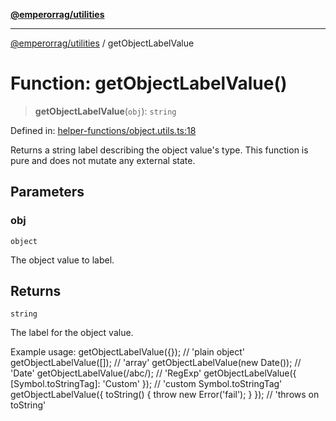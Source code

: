 [**@emperorrag/utilities**](../README.md)

***

[@emperorrag/utilities](../globals.md) / getObjectLabelValue

# Function: getObjectLabelValue()

> **getObjectLabelValue**(`obj`): `string`

Defined in: [helper-functions/object.utils.ts:18](https://github.com/EmperorRAG/my-projects-monorepo/blob/e2bd1d08dbedaf6b4d2837cf58e4e4885a5e09fe/libs/utilities/src/lib/helper-functions/object.utils.ts#L18)

Returns a string label describing the object value's type.
This function is pure and does not mutate any external state.

## Parameters

### obj

`object`

The object value to label.

## Returns

`string`

The label for the object value.

Example usage:
  getObjectLabelValue({}); // 'plain object'
  getObjectLabelValue([]); // 'array'
  getObjectLabelValue(new Date()); // 'Date'
  getObjectLabelValue(/abc/); // 'RegExp'
  getObjectLabelValue({ [Symbol.toStringTag]: 'Custom' }); // 'custom Symbol.toStringTag'
  getObjectLabelValue({ toString() { throw new Error('fail'); } }); // 'throws on toString'

